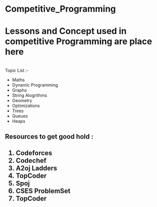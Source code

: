 # Competitive_Programming

<h1> Lessons and Concept used in competitive Programming are place here </h1>
<br>
Topic List :- 

<ul>
  <li>Maths</li>
  <li>Dynamic Programming</li>  
  <li>Graphs</li>
  <li>String Alogrithms</li>
  <li>Geometry</li>
  <li>Optimizations</li>
  <li>Trees</li>
  <li>Queues</li>
  <li>Heaps</li>
</ul>

<h2> Resources to get good hold :  <h2>
<ol>
  <li> Codeforces </li>
  <li> Codechef </li>
  <li> A2oj Ladders </li>
  <li> TopCoder </li>
  <li> Spoj </li>
  <li> CSES ProblemSet </li>
  <li> TopCoder </li>
</ol>
